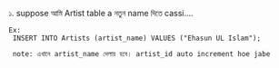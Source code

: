 ১. suppose আমি Artist table a নতুন name দিতে cassi....

    Ex:
     INSERT INTO Artists (artist_name) VALUES ("Ehasun UL Islam");

     note: এখানে artist_name দেলায় হবে। artist_id auto increment hoe jabe
